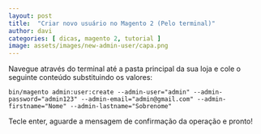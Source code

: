 ```yaml
---
layout: post
title:  "Criar novo usuário no Magento 2 (Pelo terminal)"
author: davi
categories: [ dicas, magento 2, tutorial ]
image: assets/images/new-admin-user/capa.png
---
```

Navegue através do terminal até a pasta principal da sua loja e cole o seguinte conteúdo substituindo os valores:

```shell
bin/magento admin:user:create --admin-user="admin" --admin-password="admin123" --admin-email="admin@gmail.com" --admin-firstname="Nome" --admin-lastname="Sobrenome"
```

Tecle enter, aguarde a mensagem de confirmação da operação e pronto!
